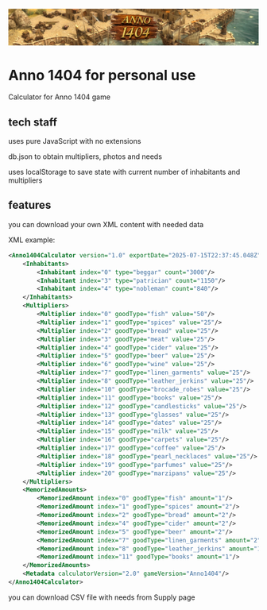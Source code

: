 ![ Anno 1404 Logo ](logo.jpg)

# Anno 1404 for personal use

Calculator for Anno 1404 game

## tech staff

uses pure JavaScript with no extensions

db.json to obtain multipliers, photos and needs

uses localStorage to save state with current number of inhabitants and multipliers

## features

you can download your own XML content with needed data

XML example:
```xml
<Anno1404Calculator version="1.0" exportDate="2025-07-15T22:37:45.048Z">
    <Inhabitants>
        <Inhabitant index="0" type="beggar" count="3000"/>
        <Inhabitant index="3" type="patrician" count="1150"/>
        <Inhabitant index="4" type="nobleman" count="840"/>
    </Inhabitants>
    <Multipliers>
        <Multiplier index="0" goodType="fish" value="50"/>
        <Multiplier index="1" goodType="spices" value="25"/>
        <Multiplier index="2" goodType="bread" value="25"/>
        <Multiplier index="3" goodType="meat" value="25"/>
        <Multiplier index="4" goodType="cider" value="25"/>
        <Multiplier index="5" goodType="beer" value="25"/>
        <Multiplier index="6" goodType="wine" value="25"/>
        <Multiplier index="7" goodType="linen_garments" value="25"/>
        <Multiplier index="8" goodType="leather_jerkins" value="25"/>
        <Multiplier index="10" goodType="brocade_robes" value="25"/>
        <Multiplier index="11" goodType="books" value="25"/>
        <Multiplier index="12" goodType="candlesticks" value="25"/>
        <Multiplier index="13" goodType="glasses" value="25"/>
        <Multiplier index="14" goodType="dates" value="25"/>
        <Multiplier index="15" goodType="milk" value="25"/>
        <Multiplier index="16" goodType="carpets" value="25"/>
        <Multiplier index="17" goodType="coffee" value="25"/>
        <Multiplier index="18" goodType="pearl_necklaces" value="25"/>
        <Multiplier index="19" goodType="parfumes" value="25"/>
        <Multiplier index="20" goodType="marzipans" value="25"/>
    </Multipliers>
    <MemorizedAmounts>
        <MemorizedAmount index="0" goodType="fish" amount="1"/>
        <MemorizedAmount index="1" goodType="spices" amount="2"/>
        <MemorizedAmount index="2" goodType="bread" amount="2"/>
        <MemorizedAmount index="4" goodType="cider" amount="2"/>
        <MemorizedAmount index="5" goodType="beer" amount="2"/>
        <MemorizedAmount index="7" goodType="linen_garments" amount="2"/>
        <MemorizedAmount index="8" goodType="leather_jerkins" amount="1"/>
        <MemorizedAmount index="11" goodType="books" amount="1"/>
    </MemorizedAmounts>
    <Metadata calculatorVersion="2.0" gameVersion="Anno1404"/>
</Anno1404Calculator>
```
you can download CSV file with needs from Supply page
